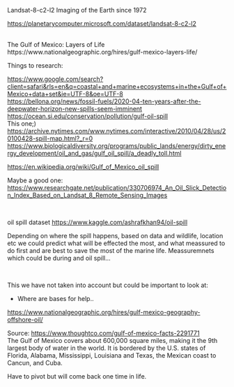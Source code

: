 
Landsat-8-c2-l2
Imaging of the Earth since 1972
<br>

https://planetarycomputer.microsoft.com/dataset/landsat-8-c2-l2

<br>
The Gulf of Mexico: Layers of Life
https://www.nationalgeographic.org/hires/gulf-mexico-layers-life/ 

<br>

Things to research:

https://www.google.com/search?client=safari&rls=en&q=coastal+and+marine+ecosystems+in+the+Gulf+of+Mexico+data+set&ie=UTF-8&oe=UTF-8  <br>
https://bellona.org/news/fossil-fuels/2020-04-ten-years-after-the-deepwater-horizon-new-spills-seem-imminent <br>
https://ocean.si.edu/conservation/pollution/gulf-oil-spill  <br>
This one;) https://archive.nytimes.com/www.nytimes.com/interactive/2010/04/28/us/20100428-spill-map.html?_r=0 <br>
https://www.biologicaldiversity.org/programs/public_lands/energy/dirty_energy_development/oil_and_gas/gulf_oil_spill/a_deadly_toll.html<br>

https://en.wikipedia.org/wiki/Gulf_of_Mexico_oil_spill 

Maybe a good one: https://www.researchgate.net/publication/330706974_An_Oil_Slick_Detection_Index_Based_on_Landsat_8_Remote_Sensing_Images

<br>

oil spill dataset https://www.kaggle.com/ashrafkhan94/oil-spill 
<br>

Depending on where the spill happens, based on data and wildlife, location etc we could predict what will be effected the most, and what meassured to do first and are best to save the most of the marine life. Meassuremnets which could be during and oil spill...

<br>

This we have not taken into account but could be important to look at:
<br>
- Where are bases for help..

https://www.nationalgeographic.org/hires/gulf-mexico-geography-offshore-oil/


Source: https://www.thoughtco.com/gulf-of-mexico-facts-2291771 
<br>
The Gulf of Mexico covers about 600,000 square miles, making it the 9th largest body of water in the world. It is bordered by the U.S. states of Florida, Alabama, Mississippi, Louisiana and Texas, the Mexican coast to Cancun, and Cuba.

Have to pivot but will come back one time in life.
